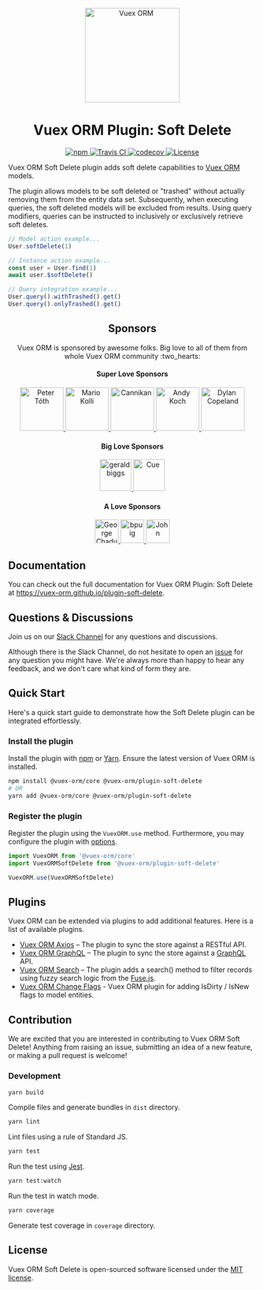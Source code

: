 <p align="center">
  <img width="192" src="https://github.com/vuex-orm/vuex-orm/raw/master/logo-vuex-orm.png" alt="Vuex ORM">
</p>

<h1 align="center">Vuex ORM Plugin: Soft Delete</h1>

<p align="center">
  <a href="https://www.npmjs.com/package/@vuex-orm/plugin-soft-delete">
    <img alt="npm" src="https://img.shields.io/npm/v/@vuex-orm/plugin-soft-delete?color=blue" alt="npm">
  </a>
  <a href="https://travis-ci.org/vuex-orm/plugin-soft-delete">
    <img src="https://travis-ci.org/vuex-orm/plugin-soft-delete.svg?branch=master" alt="Travis CI">
  </a>
  <a href="https://codecov.io/gh/vuex-orm/plugin-soft-delete">
    <img src="https://codecov.io/gh/vuex-orm/plugin-soft-delete/branch/master/graph/badge.svg" alt="codecov">
  </a>
  <a href="https://github.com/vuex-orm/plugin-soft-delete/blob/master/LICENSE.md">
    <img src="https://img.shields.io/npm/l/@vuex-orm/plugin-soft-delete.svg" alt="License">
  </a>
</p>

Vuex ORM Soft Delete plugin adds soft delete capabilities to [Vuex ORM](https://github.com/vuex-orm/vuex-orm) models.

The plugin allows models to be soft deleted or "trashed" without actually removing them from the entity data set. Subsequently, when executing queries, the soft deleted models will be excluded from results. Using query modifiers, queries can be instructed to inclusively or exclusively retrieve soft deletes.

```js
// Model action example...
User.softDelete(1)

// Instance action example...
const user = User.find(1)
await user.$softDelete()

// Query integration example...
User.query().withTrashed().get()
User.query().onlyTrashed().get()
```

<h2 align="center">Sponsors</h2>

<p align="center">Vuex ORM is sponsored by awesome folks. Big love to all of them from whole Vuex ORM community :two_hearts:</p>

<h4 align="center">Super Love Sponsors</h4>

<p align="center">
  <a href="https://github.com/petertoth">
    <img src="https://avatars2.githubusercontent.com/u/3661783?s=460&v=4" alt="Peter Tóth" width="88">
  </a>
  <a href="https://github.com/phaust">
    <img src="https://avatars1.githubusercontent.com/u/2367770?s=460&v=4" alt="Mario Kolli" width="88">
  </a>
  <a href="https://github.com/cannikan">
    <img src="https://avatars2.githubusercontent.com/u/21893904?s=460&v=4" alt="Cannikan" width="88">
  </a>
  <a href="https://github.com/somazx">
    <img src="https://avatars0.githubusercontent.com/u/7306?s=460&v=4" alt="Andy Koch" width="88">
  </a>
  <a href="https://github.com/dylancopeland">
    <img src="https://avatars1.githubusercontent.com/u/99355?s=460&v=4" alt="Dylan Copeland" width="88">
  </a>
</p>

<h4 align="center">Big Love Sponsors</h4>

<p align="center">
  <a href="https://github.com/geraldbiggs">
    <img src="https://avatars1.githubusercontent.com/u/3213608?s=460&v=4" alt="geraldbiggs" width="64">
  </a>
  <a href="https://github.com/cuebit">
    <img src="https://avatars0.githubusercontent.com/u/1493221?s=460&v=4" alt="Cue" width="64">
  </a>
</p>

<h4 align="center">A Love Sponsors</h4>

<p align="center">
  <a href="https://github.com/georgechaduneli">
    <img src="https://avatars1.githubusercontent.com/u/9340753?s=460&v=4" alt="George Chaduneli" width="48">
  </a>
  <a href="https://github.com/bpuig">
    <img src="https://avatars3.githubusercontent.com/u/22938625?s=460&v=4" alt="bpuig" width="48">
  </a>
  <a href="https://github.com/robokozo">
    <img src="https://avatars2.githubusercontent.com/u/1719221?s=400&u=b5739798ee9a3d713f5ca3bd3d6a086c13d229a3&v=4" alt="John" width="48">
  </a>
</p>

## Documentation

You can check out the full documentation for Vuex ORM Plugin: Soft Delete at https://vuex-orm.github.io/plugin-soft-delete.

## Questions & Discussions

Join us on our [Slack Channel](https://join.slack.com/t/vuex-orm/shared_invite/enQtNDQ0NjE3NTgyOTY2LTc1YTI2N2FjMGRlNGNmMzBkMGZlMmYxOTgzYzkzZDM2OTQ3OGExZDRkN2FmMGQ1MGJlOWM1NjU0MmRiN2VhYzQ) for any questions and discussions.

Although there is the Slack Channel, do not hesitate to open an [issue](https://github.com/vuex-orm/plugin-soft-delete/issues) for any question you might have. We're always more than happy to hear any feedback, and we don't care what kind of form they are.

## Quick Start

Here's a quick start guide to demonstrate how the Soft Delete plugin can be integrated effortlessly.

### Install the plugin

Install the plugin with [npm](https://www.npmjs.com/) or [Yarn](https://yarnpkg.com/). Ensure the latest version of Vuex ORM is installed.

```bash
npm install @vuex-orm/core @vuex-orm/plugin-soft-delete
# OR
yarn add @vuex-orm/core @vuex-orm/plugin-soft-delete
```

### Register the plugin

Register the plugin using the `VuexORM.use` method. Furthermore, you may configure the plugin with [options](https://vuex-orm.github.io/plugin-soft-delete/guide/options).

```js
import VuexORM from '@vuex-orm/core'
import VuexORMSoftDelete from '@vuex-orm/plugin-soft-delete'

VuexORM.use(VuexORMSoftDelete)
```

## Plugins

Vuex ORM can be extended via plugins to add additional features. Here is a list of available plugins.

- [Vuex ORM Axios](https://github.com/vuex-orm/plugin-axios) – The plugin to sync the store against a RESTful API.
- [Vuex ORM GraphQL](https://github.com/vuex-orm/plugin-graphql) – The plugin to sync the store against a [GraphQL](https://graphql.org) API.
- [Vuex ORM Search](https://github.com/vuex-orm/plugin-search) – The plugin adds a search() method to filter records using fuzzy search logic from the [Fuse.js](http://fusejs.io).
- [Vuex ORM Change Flags](https://github.com/vuex-orm/plugin-change-flags) - Vuex ORM plugin for adding IsDirty / IsNew flags to model entities.

## Contribution

We are excited that you are interested in contributing to Vuex ORM Soft Delete! Anything from raising an issue, submitting an idea of a new feature, or making a pull request is welcome!

### Development

```bash
yarn build
```

Compile files and generate bundles in `dist` directory.

```bash
yarn lint
```

Lint files using a rule of Standard JS.

```bash
yarn test
```

Run the test using [Jest](https://jestjs.io/).

```bash
yarn test:watch
```

Run the test in watch mode.

```bash
yarn coverage
```

Generate test coverage in `coverage` directory.

## License

Vuex ORM Soft Delete is open-sourced software licensed under the [MIT license](LICENSE).
